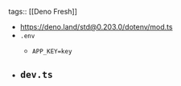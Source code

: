 tags:: [[Deno Fresh]]

- https://deno.land/std@0.203.0/dotenv/mod.ts
- `.env`
	- ```
	  APP_KEY=key
	  ```
- `dev.ts`
	-